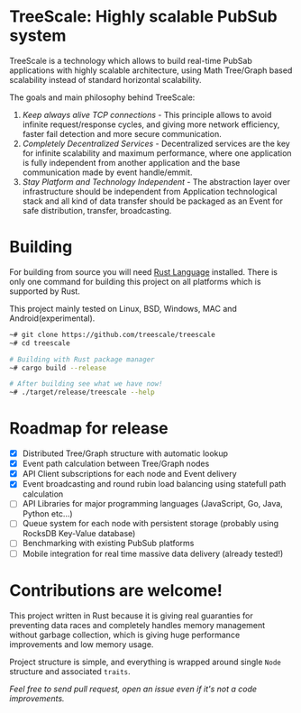 # TreeScale: Highly scalable PubSub system

TreeScale is a technology which allows to build real-time PubSab applications with highly scalable architecture, using Math Tree/Graph 
 based scalability instead of standard horizontal scalability.

The goals and main philosophy behind TreeScale:
1. _Keep always alive TCP connections_ - This principle allows to avoid infinite request/response cycles, and giving more network
efficiency, faster fail detection and more secure communication.
2. _Completely Decentralized Services_ - Decentralized services are the key for infinite scalability and maximum performance, where 
one application is fully independent from another application and the base communication made by event handle/emmit.
3. _Stay Platform and Technology Independent_ - The abstraction layer over infrastructure should be independent from Application
technological stack and all kind of data transfer should be packaged as an Event for safe distribution, transfer, broadcasting.

# Building
For building from source you will need [Rust Language](https://rust-lang.org) installed. There is only one command for building this project
on all platforms which is supported by Rust.

This project mainly tested on Linux, BSD, Windows, MAC and Android(experimental).
```bash
~# git clone https://github.com/treescale/treescale
~# cd treescale

# Building with Rust package manager
~# cargo build --release

# After building see what we have now!
~# ./target/release/treescale --help
```

# Roadmap for release
- [x] Distributed Tree/Graph structure with automatic lookup
- [x] Event path calculation between Tree/Graph nodes
- [x] API Client subscriptions for each node and Event delivery
- [x] Event broadcasting and round rubin load balancing using statefull path calculation
- [ ] API Libraries for major programming languages (JavaScript, Go, Java, Python etc...)
- [ ] Queue system for each node with persistent storage (probably using RocksDB Key-Value database)
- [ ] Benchmarking with existing PubSub platforms
- [ ] Mobile integration for real time massive data delivery (already tested!)

# Contributions are welcome!
This project written in Rust because it is giving real guaranties for preventing data races and completely handles memory management
without garbage collection, which is giving huge performance improvements and low memory usage.

Project structure is simple, and everything is wrapped around single `Node` structure and associated `traits`. 

_Feel free to send pull request, open an issue even if it's not a code improvements._